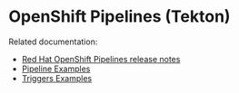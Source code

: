 # OpenShift Pipelines (Tekton)

Related documentation:

* [Red Hat OpenShift Pipelines release notes](https://docs.openshift.com/container-platform/4.12/cicd/pipelines/op-release-notes.html)
* [Pipeline Examples](https://github.com/tektoncd/pipeline/tree/main/examples)
* [Triggers Examples](https://github.com/tektoncd/triggers/tree/main/examples)
